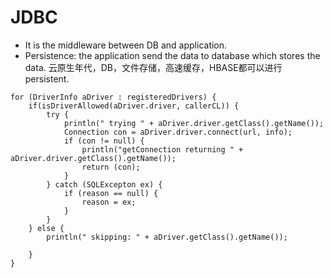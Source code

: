# JDBC
- It is the middleware between DB and application.
- Persistence: the application send the data to database which stores the data.
  云原生年代，DB，文件存储，高速缓存，HBASE都可以进行persistent.
  
```
for (DriverInfo aDriver : registeredDrivers) {
    if(isDriverAllowed(aDriver.driver, callerCL)) {
        try {
            println(" trying " + aDriver.driver.getClass().getName());
            Connection con = aDriver.driver.connect(url, info);
            if (con != null) {
                println("getConnection returning " + aDriver.driver.getClass().getName());
                return (con);
            }
        } catch (SQLExcepton ex) {
            if (reason == null) {
                reason = ex;
            }
        }
    } else {
        println(" skipping: " + aDriver.getClass().getName());
    
    }
}
```

